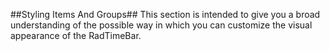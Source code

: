 ##Styling Items And Groups##
This section is intended to give you a broad understanding of the possible way in which you can customize the visual appearance of the RadTimeBar. 